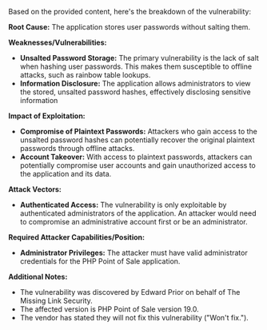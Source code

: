 Based on the provided content, here's the breakdown of the vulnerability:

**Root Cause:** The application stores user passwords without salting them.

**Weaknesses/Vulnerabilities:**
*   **Unsalted Password Storage:** The primary vulnerability is the lack of salt when hashing user passwords. This makes them susceptible to offline attacks, such as rainbow table lookups.
*   **Information Disclosure:** The application allows administrators to view the stored, unsalted password hashes, effectively disclosing sensitive information

**Impact of Exploitation:**
*   **Compromise of Plaintext Passwords:** Attackers who gain access to the unsalted password hashes can potentially recover the original plaintext passwords through offline attacks.
*   **Account Takeover:** With access to plaintext passwords, attackers can potentially compromise user accounts and gain unauthorized access to the application and its data.

**Attack Vectors:**
*   **Authenticated Access:** The vulnerability is only exploitable by authenticated administrators of the application. An attacker would need to compromise an administrative account first or be an administrator.

**Required Attacker Capabilities/Position:**
*   **Administrator Privileges:** The attacker must have valid administrator credentials for the PHP Point of Sale application.

**Additional Notes:**
* The vulnerability was discovered by Edward Prior on behalf of The Missing Link Security.
* The affected version is PHP Point of Sale version 19.0.
* The vendor has stated they will not fix this vulnerability ("Won't fix.").